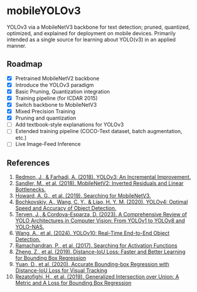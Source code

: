# mobileYOLOv3

YOLOv3 via a MobileNetV3 backbone for text detection; pruned, quantized, optimized, and explained for deployment on mobile devices. Primarily intended as a single source for learning about YOLO(v3) in an applied manner.

## Roadmap
- [x] Pretrained MobileNetV2 backbone
- [x] Introduce the YOLOv3 paradigm
- [x] Basic Pruning, Quantization integration
- [x] Training pipeline (for ICDAR 2015)
- [x] Switch backbone to MobileNetV3
- [x] Mixed Precision Training
- [x] Pruning and quantization
- [ ] Add textbook-style explanations for YOLOv3
- [ ] Extended training pipeline (COCO-Text dataset, batch augmentation, etc.)
- [ ] Live Image-Feed Inference

## References
1. [Redmon, J., & Farhadi, A. (2018). YOLOv3: An Incremental Improvement.](https://arxiv.org/abs/1804.02767)
2. [Sandler, M., et al. (2018). MobileNetV2: Inverted Residuals and Linear Bottlenecks.](https://arxiv.org/abs/1801.04381)
3. [Howard, A. G., et al. (2019). Searching for MobileNetV3.](https://arxiv.org/abs/1905.02244)
4. [Bochkovskiy, A., Wang, C. Y., & Liao, H. Y. M. (2020). YOLOv4: Optimal Speed and Accuracy of Object Detection.](https://arxiv.org/abs/2004.10934)
5. [Terven, J., & Cordova-Esparza, D. (2023). A Comprehensive Review of YOLO Architectures in Computer Vision: From YOLOv1 to YOLOv8 and YOLO-NAS.](https://arxiv.org/abs/2304.00501v7)
6. [Wang, A., et al. (2024). YOLOv10: Real-Time End-to-End Object Detection.](https://arxiv.org/abs/2405.14458)
7. [Ramachandran, P., et al. (2017). Searching for Activation Functions](https://arxiv.org/abs/1710.05941)
8. [Zheng, Z., et al. (2019). Distance-IoU Loss: Faster and Better Learning for Bounding Box Regression](https://arxiv.org/abs/1911.08287)
9. [Yuan, D., et al. (2020). Accurate Bounding-box Regression with Distance-IoU Loss for Visual Tracking](https://arxiv.org/abs/2007.01864)
10. [Rezatofighi, H., et al. (2019). Generalized Intersection over Union: A Metric and A Loss for Bounding Box Regression](https://arxiv.org/abs/1902.09630)
